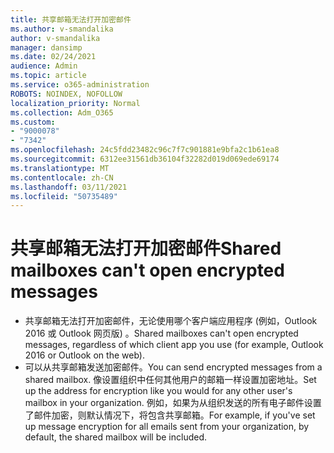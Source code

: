 ```yaml
---
title: 共享邮箱无法打开加密邮件
ms.author: v-smandalika
author: v-smandalika
manager: dansimp
ms.date: 02/24/2021
audience: Admin
ms.topic: article
ms.service: o365-administration
ROBOTS: NOINDEX, NOFOLLOW
localization_priority: Normal
ms.collection: Adm_O365
ms.custom:
- "9000078"
- "7342"
ms.openlocfilehash: 24c5fdd23482c96c7f7c901881e9bfa2c1b61ea8
ms.sourcegitcommit: 6312ee31561db36104f32282d019d069ede69174
ms.translationtype: MT
ms.contentlocale: zh-CN
ms.lasthandoff: 03/11/2021
ms.locfileid: "50735489"
---
```

# <a name="shared-mailboxes-cant-open-encrypted-messages"></a><span data-ttu-id="4b0e8-102">共享邮箱无法打开加密邮件</span><span class="sxs-lookup"><span data-stu-id="4b0e8-102">Shared mailboxes can't open encrypted messages</span></span>

- <span data-ttu-id="4b0e8-103">共享邮箱无法打开加密邮件，无论使用哪个客户端应用程序 (例如，Outlook 2016 或 Outlook 网页版) 。</span><span class="sxs-lookup"><span data-stu-id="4b0e8-103">Shared mailboxes can't open encrypted messages, regardless of which client app you use (for example, Outlook 2016 or Outlook on the web).</span></span>
- <span data-ttu-id="4b0e8-104">可以从共享邮箱发送加密邮件。</span><span class="sxs-lookup"><span data-stu-id="4b0e8-104">You can send encrypted messages from a shared mailbox.</span></span> <span data-ttu-id="4b0e8-105">像设置组织中任何其他用户的邮箱一样设置加密地址。</span><span class="sxs-lookup"><span data-stu-id="4b0e8-105">Set up the address for encryption like you would for any other user's mailbox in your organization.</span></span> <span data-ttu-id="4b0e8-106">例如，如果为从组织发送的所有电子邮件设置了邮件加密，则默认情况下，将包含共享邮箱。</span><span class="sxs-lookup"><span data-stu-id="4b0e8-106">For example, if you've set up message encryption for all emails sent from your organization, by default, the shared mailbox will be included.</span></span>
